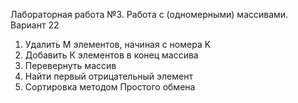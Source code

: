 Лабораторная работа №3. Работа с (одномерными) массивами. 
Вариант 22
1. Удалить M элементов, начиная с номера K
2. Добавить К элементов в конец массива
3. Перевернуть массив
4. Найти первый отрицательный элемент
5. Сортировка методом Простого обмена
